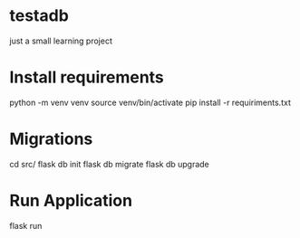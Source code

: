 # testadb

just a small learning project

# Install requirements
python -m venv venv
source venv/bin/activate
pip install -r requiriments.txt


# Migrations
cd src/
flask db init
flask db migrate
flask db upgrade


# Run Application
flask run

